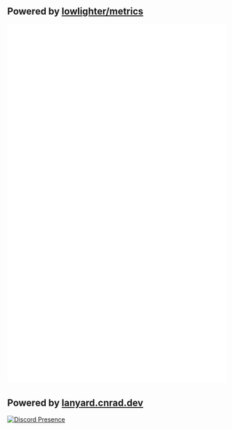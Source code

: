 ## Powered by [lowlighter/metrics](https://github.com/lowlighter/metrics)

![Metric](https://github.com/foreA-adoxid/foreA-adoxid/blob/main/github-metrics.svg)

## Powered by [lanyard.cnrad.dev](https://lanyard.cnrad.dev/)
[![Discord Presence](https://lanyard.cnrad.dev/api/449211993585614849?theme=dark)](https://discord.com/users/449211993585614849)
